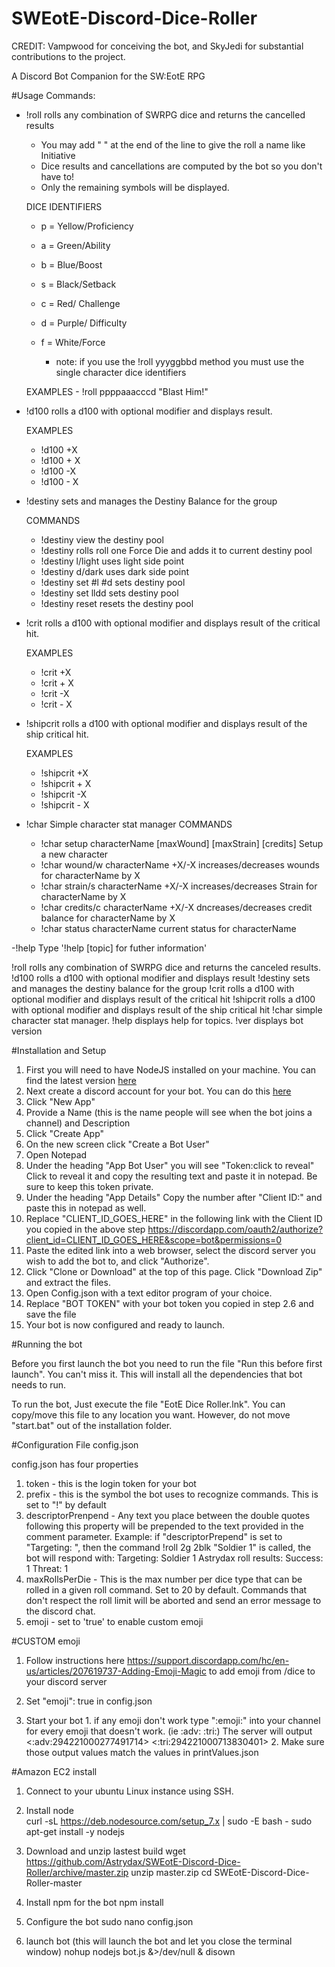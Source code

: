 # SWEotE-Discord-Dice-Roller
CREDIT: Vampwood for conceiving the bot, and SkyJedi for substantial contributions to the project.

A Discord Bot Companion for the SW:EotE RPG

#Usage
Commands:
- !roll   rolls any combination of SWRPG dice and returns the cancelled results

  - You may add " " at the end of the line to give the roll a name like Initiative
  - Dice results and cancellations are computed by the bot so you don't have to!  
  - Only the remaining symbols will be displayed.

  DICE IDENTIFIERS
  - p = Yellow/Proficiency
  - a = Green/Ability
  - b = Blue/Boost
  - s = Black/Setback
  - c = Red/ Challenge
  - d = Purple/ Difficulty
  - f = White/Force

    - note: if you use the !roll yyyggbbd method you must use the single character dice identifiers

  EXAMPLES
      - !roll ppppaaacccd "Blast Him!"
 
- !d100   rolls a d100 with optional modifier and displays result.

  EXAMPLES
  - !d100 +X
  - !d100 + X
  - !d100 -X
  - !d100 - X

- !destiny  sets and manages the Destiny Balance for the group

  COMMANDS
  - !destiny            view the destiny pool
  - !destiny rolls      roll one Force Die and adds it to current destiny pool
  - !destiny l/light    uses light side point
  - !destiny d/dark     uses dark side point
  - !destiny set #l #d  sets destiny pool
  - !destiny set lldd   sets destiny pool
  - !destiny reset      resets the destiny pool

- !crit     rolls a d100 with optional modifier and displays result of the critical hit.

  EXAMPLES
  - !crit +X
  - !crit + X
  - !crit -X
  - !crit - X

- !shipcrit   rolls a d100 with optional modifier and displays result of the ship critical hit.

  EXAMPLES
  - !shipcrit +X
  - !shipcrit + X
  - !shipcrit -X
  - !shipcrit - X

- !char         Simple character stat manager
  COMMANDS
  - !char setup characterName [maxWound] [maxStrain] [credits]  Setup a new character
  - !char wound/w characterName +X/-X                           increases/decreases wounds for characterName by X
  - !char strain/s characterName +X/-X                          increases/decreases Strain for characterName by X
  - !char credits/c characterName +X/-X                         dncreases/decreases credit balance for characterName by X
  - !char status characterName                                  current status for characterName   

-!help          Type '!help [topic] for futher information'

  !roll        rolls any combination of SWRPG dice and returns the canceled results.
  !d100        rolls a d100 with optional modifier and displays result
  !destiny     sets and manages the destiny balance for the group
  !crit        rolls a d100 with optional modifier and displays result of the critical hit
  !shipcrit    rolls a d100 with optional modifier and displays result of the ship critical hit
  !char        simple character stat manager.
  !help        displays help for topics.
  !ver         displays bot version

#Installation and Setup

1. First you will need to have NodeJS installed on your machine. You can find the latest version [here](https://nodejs.org/en/)
2. Next create a discord account for your bot. You can do this [here](https://discordapp.com/developers/applications/me)
  1. Click "New App"
  2. Provide a Name (this is the name people will see when the bot joins a channel) and Description
  3. Click "Create App"
  4. On the new screen click "Create a Bot User"
  5. Open Notepad
  6. Under the heading "App Bot User" you will see "Token:click to reveal" Click to reveal it and copy the resulting text and paste it in notepad. Be sure to keep this token private.
  7. Under the heading "App Details" Copy the number after "Client ID:" and paste this in notepad as well.
  8. Replace "CLIENT_ID_GOES_HERE" in the following link with the Client ID you copied in the above step https://discordapp.com/oauth2/authorize?client_id=CLIENT_ID_GOES_HERE&scope=bot&permissions=0
  9. Paste the edited link into a web browser, select the discord server you wish to add the bot to, and click "Authorize".
3. Click "Clone or Download" at the top of this page. Click "Download Zip" and extract the files.
4. Open Config.json with a text editor program of your choice.
5. Replace "BOT TOKEN" with your bot token you copied in step 2.6 and save the file
6. Your bot is now configured and ready to launch.

#Running the bot

Before you first launch the bot you need to run the file "Run this before first launch". You can't miss it. This will install all the dependencies that bot needs to run.

To run the bot, Just execute the file "EotE Dice Roller.lnk". You can copy/move this file to any location you want. However, do not move "start.bat" out of the installation folder.

#Configuration File config.json

  config.json has four properties

  1. token
    - this is the login token for your bot
  2. prefix
    - this is the symbol the bot uses to recognize commands. This is set to "!" by default
  3. descriptorPrenpend
    - Any text you place between the double quotes following this property will be prepended to the text provided in the comment parameter.
    Example: if "descriptorPrepend" is set to "Targeting: ", then the command !roll 2g 2blk "Soldier 1" is called, the bot will respond with:     Targeting: Soldier 1
    Astrydax roll results:    Success: 1   Threat: 1
  4. maxRollsPerDie
    - This is the max number per dice type that can be rolled in a given roll command. Set to 20 by default. Commands that don't respect the roll limit will be aborted and send an error message to the discord chat.
  5.  emoji
    - set to 'true' to enable custom emoji

#CUSTOM emoji

  1. Follow instructions here https://support.discordapp.com/hc/en-us/articles/207619737-Adding-Emoji-Magic to add emoji from /dice to your discord server

  2. Set "emoji": true in config.json

  3. Start your bot
    1.  if any emoji don't work type "\:emoji:" into your channel for every emoji that doesn't work. (ie \:adv:  \:tri:)
        The server will output <:adv:294221000277491714> <:tri:294221000713830401>
    2.  Make sure those output values match the values in printValues.json

#Amazon EC2 install

  1.  Connect to your ubuntu Linux instance using SSH.

  2.  Install node  
      curl -sL https://deb.nodesource.com/setup_7.x | sudo -E bash -
      sudo apt-get install -y nodejs

  3.  Download and unzip lastest build
      wget https://github.com/Astrydax/SWEotE-Discord-Dice-Roller/archive/master.zip
      unzip master.zip
      cd SWEotE-Discord-Dice-Roller-master

  4.  Install npm for the bot
      npm install

  5.  Configure the bot
      sudo nano config.json

  6.  launch bot (this will launch the bot and let you close the terminal window)
      nohup nodejs bot.js &>/dev/null & disown

